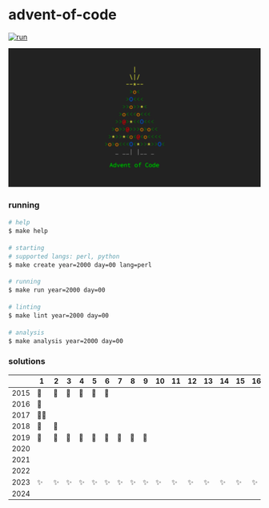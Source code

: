 # advent-of-code

[![run](https://github.com/matheusaraujo/advent-of-code/actions/workflows/run.yaml/badge.svg?branch=2024)](https://github.com/matheusaraujo/advent-of-code/actions/workflows/run.yaml)

![AOC](docs/logo.png)

### running

```bash
# help
$ make help

# starting
# supported langs: perl, python
$ make create year=2000 day=00 lang=perl

# running
$ make run year=2000 day=00

# linting
$ make lint year=2000 day=00

# analysis
$ make analysis year=2000 day=00
```

### solutions

|      | 1   | 2   | 3   | 4   | 5   | 6   | 7   | 8   | 9   | 10  | 11  | 12  | 13  | 14  | 15  | 16  | 17  | 18  | 19  | 20  | 21  | 22  | 23  | 24  | 25  |
| ---- | --- | --- | --- | --- | --- | --- | --- | --- | --- | --- | --- | --- | --- | --- | --- | --- | --- | --- | --- | --- | --- | --- | --- | --- | --- |
| 2015 | 🎅  | 🎅  | 🎅  | 🎅  | 🎅  | 🎅  |     |     |     |     |     |     |     |     |     |     |     |     |     |     |     |     |     |     |     |
| 2016 | 🤶  |     |     |     |     |     |     |     |     |     |     |     |     |     |     |     |     |     |     |     |     |     |     |     |     |
| 2017 | 🧑‍🎄  |     |     |     |     |     |     |     |     |     |     |     |     |     |     |     |     |     |     |     |     |     |     |     |     |
| 2018 | 🦌  | 🦌  |     |     |     |     |     |     |     |     |     |     |     |     |     |     |     |     |     |     |     |     |     |     |     |
| 2019 | 🎄  | 🎄  | 🎄  | 🎄  | 🎄  | 🎄  | 🎄  | 🎄  | 🎄  |     |     |     |     |     |     |     |     |     |     |     |     |     |     |     |     |
| 2020 |     |     |     |     |     |     |     |     |     |     |     |     |     |     |     |     |     |     |     |     |     |     |     |     |     |
| 2021 |     |     |     |     |     |     |     |     |     |     |     |     |     |     |     |     |     |     |     |     |     |     |     |     |     |
| 2022 |     |     |     |     |     |     |     |     |     |     |     |     |     |     |     |     |     |     |     |     |     |     |     |     |     |
| 2023 | ✨  | ✨  | ✨  | ✨  | ✨  | ✨  | ✨  | ✨  | ✨  | ✨  | ✨  | ✨  | ✨  | ✨  | ✨  | ✨  | ✨  | ✨  | ✨  | ✨  | ✨  | ✨  | ✨  | ✨  | ✨  |
| 2024 |     |     |     |     |     |     |     |     |     |     |     |     |     |     |     |     |     |     |     |     |     |     |     |     |     |

